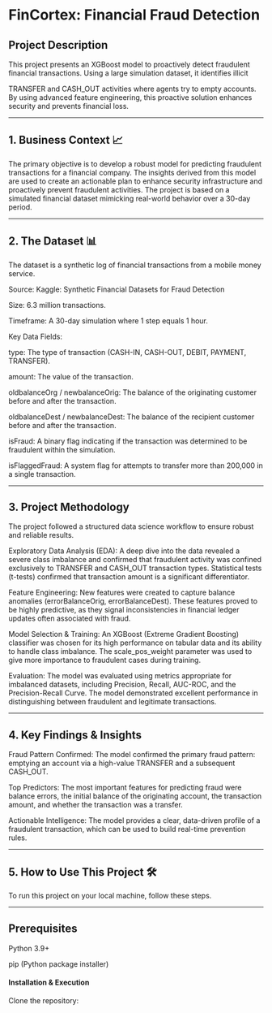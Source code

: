 # FinCortex: Financial Fraud Detection

## Project Description
This project presents an XGBoost model to proactively detect fraudulent financial transactions. Using a large simulation dataset, it identifies illicit 

TRANSFER and CASH_OUT activities where agents try to empty accounts. By using advanced feature engineering, this proactive solution enhances security and prevents financial loss.

---

## 1. Business Context 📈
The primary objective is to develop a robust model for predicting fraudulent transactions for a financial company. The insights derived from this model are used to create an actionable plan to enhance security infrastructure and proactively prevent fraudulent activities. The project is based on a simulated financial dataset mimicking real-world behavior over a 30-day period.

---

## 2. The Dataset 📊
The dataset is a synthetic log of financial transactions from a mobile money service.

Source: Kaggle: Synthetic Financial Datasets for Fraud Detection

Size: 6.3 million transactions.

Timeframe: A 30-day simulation where 1 step equals 1 hour.

Key Data Fields:

type: The type of transaction (CASH-IN, CASH-OUT, DEBIT, PAYMENT, TRANSFER).

amount: The value of the transaction.

oldbalanceOrg / newbalanceOrig: The balance of the originating customer before and after the transaction.

oldbalanceDest / newbalanceDest: The balance of the recipient customer before and after the transaction.


isFraud: A binary flag indicating if the transaction was determined to be fraudulent within the simulation.

isFlaggedFraud: A system flag for attempts to transfer more than 200,000 in a single transaction.

---

## 3. Project Methodology 
The project followed a structured data science workflow to ensure robust and reliable results.

Exploratory Data Analysis (EDA): A deep dive into the data revealed a severe class imbalance and confirmed that fraudulent activity was confined exclusively to TRANSFER and CASH_OUT transaction types. Statistical tests (t-tests) confirmed that transaction amount is a significant differentiator.

Feature Engineering: New features were created to capture balance anomalies (errorBalanceOrig, errorBalanceDest). These features proved to be highly predictive, as they signal inconsistencies in financial ledger updates often associated with fraud.

Model Selection & Training: An XGBoost (Extreme Gradient Boosting) classifier was chosen for its high performance on tabular data and its ability to handle class imbalance. The scale_pos_weight parameter was used to give more importance to fraudulent cases during training.

Evaluation: The model was evaluated using metrics appropriate for imbalanced datasets, including Precision, Recall, AUC-ROC, and the Precision-Recall Curve. The model demonstrated excellent performance in distinguishing between fraudulent and legitimate transactions.

---

## 4. Key Findings & Insights 

Fraud Pattern Confirmed: The model confirmed the primary fraud pattern: emptying an account via a high-value TRANSFER and a subsequent CASH_OUT.

Top Predictors: The most important features for predicting fraud were balance errors, the initial balance of the originating account, the transaction amount, and whether the transaction was a transfer.

Actionable Intelligence: The model provides a clear, data-driven profile of a fraudulent transaction, which can be used to build real-time prevention rules.

---

## 5. How to Use This Project 🛠
To run this project on your local machine, follow these steps.

---

## Prerequisites
Python 3.9+

pip (Python package installer)

#### Installation & Execution
Clone the repository:
